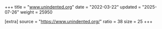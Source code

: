 +++
title = "www.unindented.org"
date = "2022-03-22"
updated = "2025-07-26"
weight = 25950

[extra]
source = "https://www.unindented.org/"
ratio = 38
size = 25
+++
